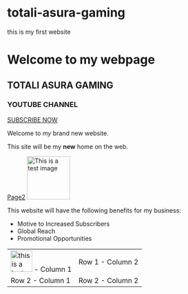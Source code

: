 # totali-asura-gaming
this is my first website
<!DOCTYPE html>
<html>
<head>
<title>My First Webpage</title>
<meta charset="UTF-8">
<meta name="description" content="This is my first website. It includes lots of information about my life."> 
</head>
<body> 
<h1>Welcome to my webpage</h1> 
<h2>TOTALI ASURA GAMING</h2>
<h3>YOUTUBE CHANNEL</h3>
<a href="https://www.youtube.com/@totaliasuragaming/">SUBSCRIBE NOW</a>

<p>Welcome to <em>my</em> brand new website.</p>
<p>This site will be my <strong>new</strong> home on the web.</p>
<a href="/page2.html">Page2</a>
<img src="C:\Users\bs352\Desktop\image.jpg.jpg" alt="This is a test image" height="100" width="100">
<p>This website will have the following benefits for my business:</p>

<ul>
<li>Motive to Increased Subscribers </li>
<li>Global Reach</li>
<li>Promotional Opportunities</li>
</ul>

<table> 
<tr> 
<td><img src="C:\Users\bs352\Desktop\image.jpg.jpg" alt="this is a test image" height="50" width="50"> - Column 1</td>
<td>Row 1 - Column 2 </td>
</tr>
<tr>
<td>Row 2 - Column 1</td>
<td>Row 2 - Column 2</td>
</tr> 
</table> 
</body> 
</html>


